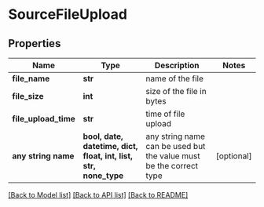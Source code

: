 # SourceFileUpload


## Properties
Name | Type | Description | Notes
------------ | ------------- | ------------- | -------------
**file_name** | **str** | name of the file | 
**file_size** | **int** | size of the file in bytes | 
**file_upload_time** | **str** | time of file upload | 
**any string name** | **bool, date, datetime, dict, float, int, list, str, none_type** | any string name can be used but the value must be the correct type | [optional]

[[Back to Model list]](../README.md#documentation-for-models) [[Back to API list]](../README.md#documentation-for-api-endpoints) [[Back to README]](../README.md)


